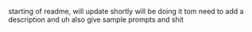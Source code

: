 starting of readme, will update shortly
will be doing it tom
need to add a description
and uh also give sample prompts and shit
